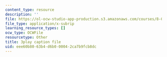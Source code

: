 ```yaml
---
content_type: resource
description: ''
file: https://ol-ocw-studio-app-production.s3.amazonaws.com/courses/8-01sc-classical-mechanics-fall-2016/eee60b8063b4d6b000042ca7b9fcb8dc_QCA3zOe2xdA.srt
file_type: application/x-subrip
learning_resource_types: []
ocw_type: OCWFile
resourcetype: Other
title: 3play caption file
uid: eee60b80-63b4-d6b0-0004-2ca7b9fcb8dc
---
```

